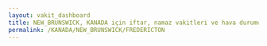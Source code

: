 ```yaml
---
layout: vakit_dashboard
title: NEW_BRUNSWICK, KANADA için iftar, namaz vakitleri ve hava durumu - ilçe/eyalet seç
permalink: /KANADA/NEW_BRUNSWICK/FREDERICTON
---
```


<script type="text/javascript">
  var GLOBAL_COUNTRY = 'KANADA';
  var GLOBAL_CITY = 'NEW_BRUNSWICK';
  var GLOBAL_STATE = 'FREDERICTON';
  var lat = 72;
  var lon = 21;
</script>
